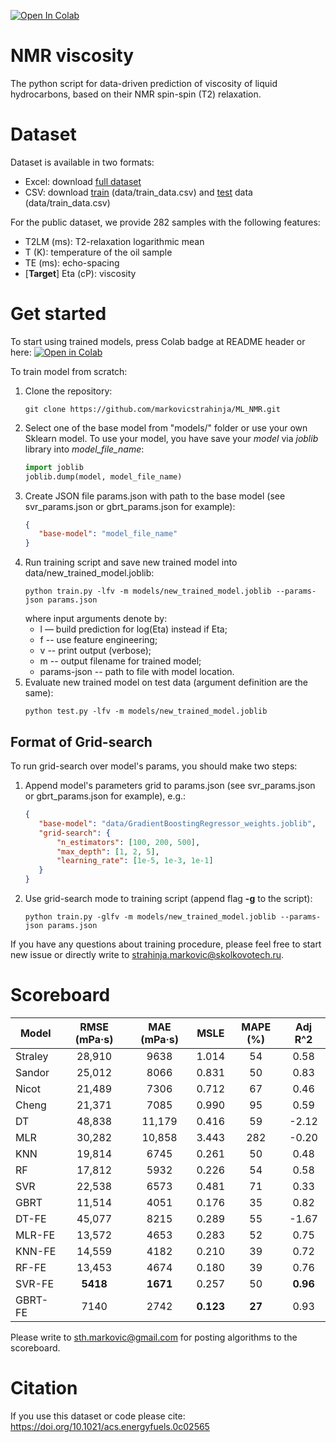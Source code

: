 [![Open In Colab](https://colab.research.google.com/assets/colab-badge.svg)](https://colab.research.google.com/github/markovicstrahinja/ML_NMR/blob/master/Model%20Inference.ipynb)

# NMR viscosity

The python script for data-driven prediction of viscosity of liquid hydrocarbons, based on their NMR spin-spin (T2) relaxation.

# Dataset

Dataset is available in two formats:
- Excel: download [full dataset](https://drive.google.com/drive/u/0/folders/1VFQ5h8zHrd4xsDH6pw-CWK7Jzy61lYJZ)
- CSV: download [train](https://raw.githubusercontent.com/markovicstrahinja/ML_NMR/master/data/train_data.csv) (data/train_data.csv) and [test](https://raw.githubusercontent.com/markovicstrahinja/ML_NMR/master/data/test_data.csv) data (data/train_data.csv)

For the public dataset, we provide 282 samples with the following features:
 - T2LM (ms): T2-relaxation logarithmic mean
 - T (K): temperature of the oil sample 
 - TE (ms): echo-spacing
 - \[**Target**\] Eta (cP): viscosity
 
# Get started

To start using trained models, press Colab badge at README header or here: [![Open in Colab](https://colab.research.google.com/assets/colab-badge.svg)](https://colab.research.google.com/github/markovicstrahinja/ML_NMR/blob/master/Model%20Inference.ipynb)

To train model from scratch:

1) Clone the repository: 
    ```shell script 
    git clone https://github.com/markovicstrahinja/ML_NMR.git 
    ```
2) Select one of the base model from "models/" folder or use your own Sklearn model. To use your model, 
you have save your *model* via *joblib* library into *model_file_name*: 
    ```python
    import joblib
    joblib.dump(model, model_file_name)
    ```
3) Create JSON file params.json with path to the base model (see svr_params.json or gbrt_params.json for example):
    ```json
    { 
       "base-model": "model_file_name" 
    }
    ```
4) Run training script and save new trained model into data/new_trained_model.joblib:
    ```shell script
    python train.py -lfv -m models/new_trained_model.joblib --params-json params.json    
    ```
   where input arguments denote by:
    * l –– build prediction for log(Eta) instead if Eta;
    * f -- use feature engineering;
    * v -- print output (verbose);
    * m -- output filename for trained model;
    * params-json -- path to file with model location.
5) Evaluate new trained model on test data (argument definition are the same):
    ```shell script
    python test.py -lfv -m models/new_trained_model.joblib
    ```

## Format of Grid-search

To run grid-search over model's params, you should make two steps:
1) Append model's parameters grid to params.json (see svr_params.json or gbrt_params.json for example), e.g.:
    ```json
    { 
       "base-model": "data/GradientBoostingRegressor_weights.joblib",
       "grid-search": {
           "n_estimators": [100, 200, 500],
           "max_depth": [1, 2, 5],
           "learning_rate": [1e-5, 1e-3, 1e-1]
       }
    }
    ```
2) Use grid-search mode to training script (append flag **-g** to the script):
    ```shell script
    python train.py -glfv -m models/new_trained_model.joblib --params-json params.json
    ```

If you have any questions about training procedure, please feel free to start new issue or 
directly write to [strahinja.markovic@skolkovotech.ru](mailto:strahinja.markovic@skolkovotech.ru). 

# Scoreboard

| Model | RMSE (mPa·s) | MAE (mPa·s) | MSLE | MAPE (%) | Adj R^2 |
|-------|:------------:|:-----------:|:----:|:--------:|:-----------:|
|Straley	|	28,910	|	9638	|	1.014	|	54	|	0.58|
|Sandor	|	25,012	|	8066	|	0.831	|	50	|	0.83|
|Nicot	|	21,489	|	7306	|	0.712	|	67	|	0.46|
|Cheng	|	21,371	|	7085	|	0.990	|	95	|	0.59|
|DT	|	48,838	|	11,179	|	0.416	|	59	|	-2.12|
|MLR	|	30,282	|	10,858	|	3.443	|	282	|	-0.20|
|KNN	|	19,814	|	6745	|	0.261	|	50	|	0.48|
|RF	|	17,812	|	5932	|	0.226	|	54	|	0.58|
|SVR	|	22,538	|	6573	|	0.481	|	71	|	0.33|
|GBRT	|	11,514	|	4051	|	0.176	|	35	|	0.82|
|DT-FE	|	45,077	|	8215	|	0.289	|	55	|	-1.67|
|MLR-FE	|	13,572	|	4653	|	0.283	|	52	|	0.75|
|KNN-FE	|	14,559	|	4182	|	0.210	|	39	|	0.72|
|RF-FE	|	13,453	|	4674	|	0.180	|	39	|	0.76|
|SVR-FE	|	**5418**	|	**1671**	|	0.257	|	50	|	**0.96**|
|GBRT-FE	|	7140	|	2742	|	**0.123**	|	**27**	|	0.93|

Please write to [sth.markovic@gmail.com](mailto:sth.markovic@gmail.com) for posting algorithms to the scoreboard.
 

# Citation
If you use this dataset or code please cite:
https://doi.org/10.1021/acs.energyfuels.0c02565

